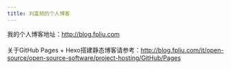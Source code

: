 ```yaml
---
title: 刘富频的个人博客
---
```

我的个人博客地址：http://blog.fpliu.com
</br></br>
关于GitHub Pages + Hexo搭建静态博客请参考：http://blog.fpliu.com/it/open-source/open-source-software/project-hosting/GitHub/Pages
